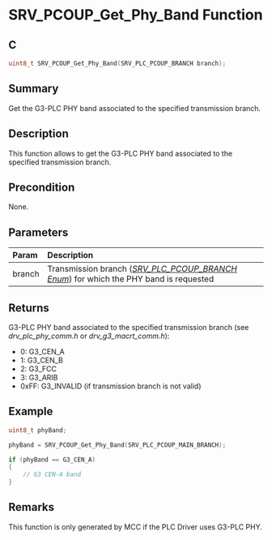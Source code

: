 # SRV_PCOUP_Get_Phy_Band Function

## C

```c
uint8_t SRV_PCOUP_Get_Phy_Band(SRV_PLC_PCOUP_BRANCH branch);
```

## Summary

Get the G3-PLC PHY band associated to the specified transmission branch.

## Description

This function allows to get the G3-PLC PHY band associated to the specified transmission branch.

## Precondition

None.

## Parameters

| Param | Description |
|:----- |:----------- |
| branch | Transmission branch ([*SRV_PLC_PCOUP_BRANCH Enum*](GUID-EC8301E5-93D5-4777-8700-FDEB4DBEB360.html)) for which the PHY band is requested |

## Returns

G3-PLC PHY band associated to the specified transmission branch (see *drv_plc_phy_comm.h* or *drv_g3_macrt_comm.h*):

- 0: G3_CEN_A
- 1: G3_CEN_B
- 2: G3_FCC
- 3: G3_ARIB
- 0xFF: G3_INVALID (if transmission branch is not valid)

## Example

```c
uint8_t phyBand;

phyBand = SRV_PCOUP_Get_Phy_Band(SRV_PLC_PCOUP_MAIN_BRANCH);

if (phyBand == G3_CEN_A)
{
    // G3 CEN-A band
}
```

## Remarks

This function is only generated by MCC if the PLC Driver uses G3-PLC PHY.
